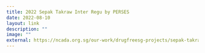 ```yaml
---
title: 2022 Sepak Takraw Inter Regu by PERSES
date: 2022-08-10
layout: link
description: ""
image: ""
external: https://ncada.org.sg/our-work/drugfreesg-projects/sepak-takraw-perses/
---
```

